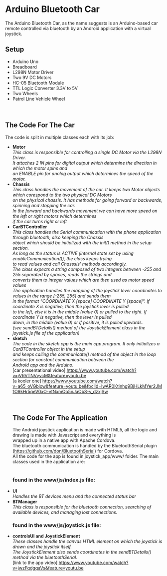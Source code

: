 # Arduino Bluetooth Car
The Arduino Bluetooth Car, as the name suggests is an Arduino-based car remote controlled via bluetooth by an Android application with a virtual joystick.
## Setup
- Arduino Uno<br/>
- Breadboard<br/>
- L298N Motor Driver<br/>
- Two 9V DC Motors<br/>
- HC-05 Bluetooth Module<br/>
- TTL Logic Converter 3.3V to 5V<br/>
- Two Wheels<br/>
- Patrol Line Vehicle Wheel<br/>
  <br/><br/>
 ## The Code For The Car
 The code is split in multiple classes each with its job:
- **Motor**<br/>
  *This class is responsible for controlling a single DC Motor via the L298N Driver.*<br/>
  *It attaches 2 IN pins for digital output which determine the direction in which the motor spins and <br/>*
  *an ENABLE pin for analog output which determines the speed of the motor. <br/>*
- **Chassis**<br/>
  *This class handles the movement of the car. It keeps two Motor objects which corespond to the two physical DC Motors<br/>*
  *on the physical chassis. It has methods for going forward or backwards, spinning and stopping the car.<br/>*
  *In the forward and backwards movement we can have more speed on the left or right motors which determines<br/>*
  *if the car turns right or left<br/>*
- **CarBTController**<br/>
  *This class handles the Serial communication with the phone application through bluetooth, also keeping the Chassis<br/>*
  *object which should be initialized with the init() method in the setup section.<br/>*
  *As long as the status is ACTIVE (internal state set by using enableCommunication()), the class keeps trying<br/>*
  *to read values and call Chasssis' methods accordingly.<br/>*
  *The class expects a string composed of two integers between -255 and 255 separated by spaces, reads the strings and<br/>*
  *converts them to integer values which are then used as motor speed values<br/>*
  *The application handles the mapping of the joystick lever coordinates to values in the range [-255, 255] and sends them<br/>*
  *in the format "COORDINATE X [space] COORDINATE Y [space]". If coordinate X is negative, then the joystick lever is pulled<br/>*
  *to the left, else it is in the middle (value 0) or pulled to the right. If coordinate Y is negative, then the lever is pulled<br/>*
  *down, in the middle (value 0) or if positive, it is pulled upwards.<br/>*
  *(see sendBTDetails() method of the JoystickElement class in the joystick.js file of the application)<br/>*
- **sketch**<br/>
  *The code in the sketch.cpp is the main cpp program. It only initializes a CarBTController object in the setup<br/>*
  *and keeps calling the communicate() method of the object in the loop section for constant communication between the<br/>*
  *Android app and the Arduino.<br/>*
  [car presentational video] https://www.youtube.com/watch?v=jVRVTNVyvcM&feature=youtu.be<br/>
  [a kooler one] https://www.youtube.com/watch?v=a65_oVGbjow&feature=youtu.be&fbclid=IwAR0Ktinhg9BjHLkMYer2JM1O9kHr5qeV0xO-vtNxmOo5nJaOb8-v_dzxjSw<br/>
  <br/><br/>
  ## The Code For The Application
   The Android joystick application is made with HTML5, all the logic and drawing is made with Javascript and everything is<br/>
   wrapped up in a native app with Apache Cordova.<br/>
   The bluetooth communication is handled by the BluetoothSerial plugin (https://github.com/don/BluetoothSerial) for Cordova.<br/>
   All the code for the app is found in joystick_app/www/ folder. The main classes used in the application are:<br/>
  <br/>
  ### found in the www/js/index.js file:
- **UI**<br/>
  *Handles the BT devices menu and the connected status bar*  
- **BTManager**<br/>
  *This class is responsible for the bluetooth connection, searching of available devices, and managing lost connections.<br/>*
  ### found in the www/js/joystick.js file:
- **controlsUI and JoystickElement**<br/>
  *These classes handle the canvas HTML element on which the joystick is drawn and the joystick itself.<br/>*
  *The JoystickElement also sends coordinates in the sendBTDetails() method via the bluetoothSerial.<br/>*
[link to the app video] https://www.youtube.com/watch?v=jwzFqdgqaVs&feature=youtu.be <br/>
